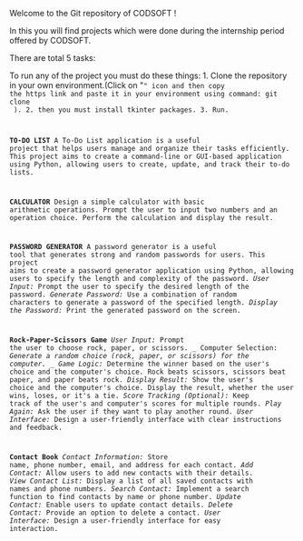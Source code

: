 Welcome to the Git repository of CODSOFT !

In this you will find projects which were done during the internship period offered by CODSOFT.

There are total 5 tasks:

To run any of the project you must do these things:
      1. Clone the repository in your own environment.(Click on "<code>" icon and then copy the https link and paste it in your environment using command: git clone <link> ).
      2. then you must install tkinter packages.
      3. Run.
  
  **TO-DO LIST**
      A To-Do List application is a useful project that helps users manage
      and organize their tasks efficiently. This project aims to create a
      command-line or GUI-based application using Python, allowing
      users to create, update, and track their to-do lists.
  
  **CALCULATOR**
      Design a simple calculator with basic arithmetic operations.
      Prompt the user to input two numbers and an operation choice.
      Perform the calculation and display the result.

  **PASSWORD GENERATOR**
      A password generator is a useful tool that generates strong and
      random passwords for users. This project aims to create a
      password generator application using Python, allowing users to
      specify the length and complexity of the password.
      _User Input:_ Prompt the user to specify the desired length of the password.
      _Generate Password:_ Use a combination of random characters to generate a password of the specified length.
      _Display the Password:_ Print the generated password on the screen.

  **Rock-Paper-Scissors Game**
      _User Input:_ Prompt the user to choose rock, paper, or scissors.
     _ Computer Selection: _Generate a random choice (rock, paper, or scissors) for the computer.
     _ Game Logic:_ Determine the winner based on the user's choice and the computer's choice.
      Rock beats scissors, scissors beat paper, and paper beats rock.
      _Display Result:_ Show the user's choice and the computer's choice.
      Display the result, whether the user wins, loses, or it's a tie.
      _Score Tracking (Optional):_ Keep track of the user's and computer's scores for multiple rounds.
      _Play Again:_ Ask the user if they want to play another round.
      _User Interface:_ Design a user-friendly interface with clear instructions and feedback.

   **Contact Book**
      _Contact Information:_ Store name, phone number, email, and address for each contact.
      _Add Contact:_ Allow users to add new contacts with their details.
      _View Contact List:_ Display a list of all saved contacts with names and phone numbers.
      _Search Contact:_ Implement a search function to find contacts by name or phone number.
      _Update Contact:_ Enable users to update contact details.
      _Delete Contact:_ Provide an option to delete a contact.
      _User Interface:_ Design a user-friendly interface for easy interaction.
     

      
